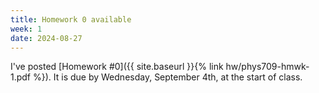 ```yaml
---
title: Homework 0 available
week: 1
date: 2024-08-27
---
```


I've posted [Homework #0]({{ site.baseurl }}{% link hw/phys709-hmwk-1.pdf %}). It is due by Wednesday, September 4th, at the start of class. 

<!--

1. Create a [new repository based on Just the Class](https://github.com/kevinlin1/just-the-class/generate).
1. Configure a [publishing source for GitHub Pages](https://help.github.com/en/articles/configuring-a-publishing-source-for-github-pages). Your course website is now live!
1. Update `_config.yml` with your course information.
1. Edit and create `.md` [Markdown files](https://guides.github.com/features/mastering-markdown/) to add your content.
-->

